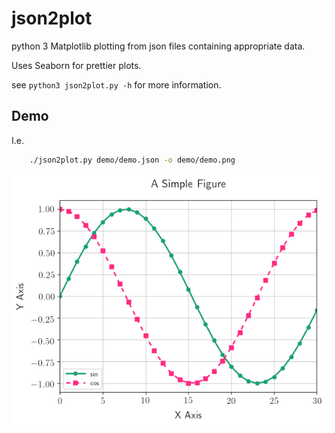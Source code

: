 # json2plot

python 3 Matplotlib plotting from json files containing appropriate data. 

Uses Seaborn for prettier plots. 

see `python3 json2plot.py -h` for more information. 


## Demo

I.e. 

```bash
    ./json2plot.py demo/demo.json -o demo/demo.png 
```

![demo/demo.png](demo/demo.png)
